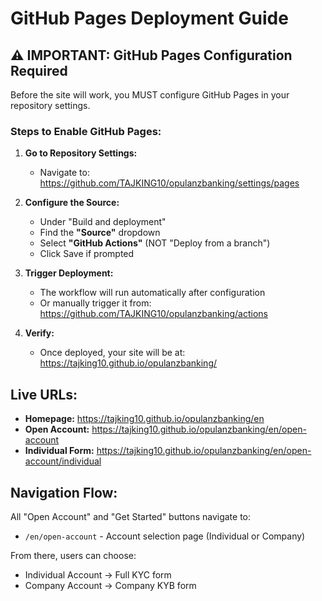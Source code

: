 # GitHub Pages Deployment Guide

## ⚠️ IMPORTANT: GitHub Pages Configuration Required

Before the site will work, you MUST configure GitHub Pages in your repository settings.

### Steps to Enable GitHub Pages:

1. **Go to Repository Settings:**
   - Navigate to: https://github.com/TAJKING10/opulanzbanking/settings/pages

2. **Configure the Source:**
   - Under "Build and deployment"
   - Find the **"Source"** dropdown
   - Select **"GitHub Actions"** (NOT "Deploy from a branch")
   - Click Save if prompted

3. **Trigger Deployment:**
   - The workflow will run automatically after configuration
   - Or manually trigger it from: https://github.com/TAJKING10/opulanzbanking/actions

4. **Verify:**
   - Once deployed, your site will be at: https://tajking10.github.io/opulanzbanking/

## Live URLs:

- **Homepage:** https://tajking10.github.io/opulanzbanking/en
- **Open Account:** https://tajking10.github.io/opulanzbanking/en/open-account
- **Individual Form:** https://tajking10.github.io/opulanzbanking/en/open-account/individual

## Navigation Flow:

All "Open Account" and "Get Started" buttons navigate to:
- `/en/open-account` - Account selection page (Individual or Company)

From there, users can choose:
- Individual Account → Full KYC form
- Company Account → Company KYB form
